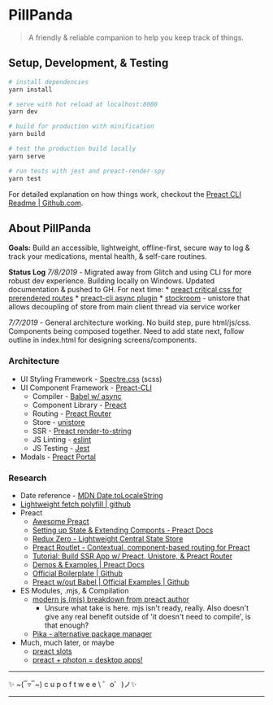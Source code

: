 # PillPanda
> A friendly & reliable companion to help you keep track of things.

## Setup, Development, & Testing
``` bash
# install dependencies
yarn install

# serve with hot reload at localhost:8080
yarn dev

# build for production with minification
yarn build

# test the production build locally
yarn serve

# run tests with jest and preact-render-spy 
yarn test
```

For detailed explanation on how things work, checkout the [Preact CLI Readme | Github.com](https://github.com/developit/preact-cli/blob/master/README.md).


## About PillPanda
**Goals:** 
Build an accessible, lightweight, offline-first, secure way to log & track your medications, mental health, & self-care routines.

**Status Log**
*7/8/2019* - Migrated away from Glitch and using CLI for more robust dev experience. Building locally on Windows. Updated documentation & pushed to GH.
    For next time:
    * [preact critical css for prerendered routes](https://github.com/matthewlynch/preact-cli-plugin-critical-css) 
    * [preact-cli async plugin](https://github.com/developit/preact-cli-plugin-async)
    * [stockroom](https://github.com/developit/stockroom) - unistore that allows decoupling of store from main client thread via service worker

*7/7/2019* - General architecture working. No build step, pure html/js/css. Components being composed together. Need to add state next, follow outline in index.html for designing screens/components. 

### Architecture
- UI Styling Framework - [Spectre.css](https://picturepan2.github.io/spectre/index.html) (scss)
- UI Component Framework - [Preact-CLI](https://github.com/preactjs/preact-cli)
  - Compiler - [Babel w/ async](https://babeljs.io/)
  - Component Library - [Preact](https://preactjs.com/)
  - Routing - [Preact Router](https://github.com/preactjs/preact-router)
  - Store - [unistore](https://github.com/developit/unistore)
  - SSR - [Preact render-to-string](https://github.com/preactjs/preact-render-to-string)
  - JS Linting - [eslint](https://eslint.org/)
  - JS Testing - [Jest](https://jestjs.io/)
- Modals - [Preact Portal](https://github.com/developit/preact-portal/)

### Research
- Date reference - [MDN Date.toLocaleString](https://developer.mozilla.org/en-US/docs/Web/JavaScript/Reference/Global_Objects/Date/toLocaleString)
- [Lightweight fetch polyfill | github](https://github.com/developit/unfetch)
- Preact
  - [Awesome Preact](https://github.com/ooade/awesome-preact)
  - [Setting up State & Extending Componts - Preact Docs](https://preactjs.com/guide/extending-component)
  - [Redux Zero - Lightweight Central State Store](https://matheusml1.gitbooks.io/redux-zero-docs/content/)
  - [Preact Routlet - Contextual, component-based routing for Preact](https://github.com/k1r0s/preact-routlet)
  - [Tutorial: Build SSR App w/ Preact, Unistore, & Preact Router](https://scotch.io/tutorials/build-a-ssr-app-with-preact-unistore-and-preact-router)
  - [Demos & Examples | Preact Docs](https://github.com/preactjs/preact/wiki/Demos-&-Examples)
  - [Official Boilerplate | Github](https://github.com/developit/preact-boilerplate)
  - [Preact w/out Babel | Official Examples | Github](https://github.com/developit/preact-without-babel)
- ES Modules, .mjs, & Compilation
  - [modern js (mjs) breakdown from preact author](https://jasonformat.com/enabling-modern-js-on-npm/)
    - Unsure what take is here. mjs isn't ready, really. Also doesn't give any real benefit outside of 'it doesn't need to compile', is that enough?
  - [Pika - alternative package manager](https://www.pika.dev/)
- Much, much later, or maybe
  - [preact slots](https://github.com/developit/preact-slots) 
  - [preact + photon = desktop apps!](https://github.com/alexkrolick/preact-photon-electron-quick-start)


---

✨ ~(‾▿‾~) c u p o f t w e e \ ゜o゜)ノ✨

---